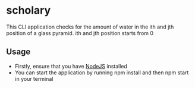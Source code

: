 # scholary
This CLI application checks for the amount of water in the ith and jth position of a glass pyramid. ith and jth position starts from 0
## Usage
- Firstly, ensure that you have [NodeJS](https://nodejs.org/en/download/) installed
- You can start the application by running npm install and then npm start in your terminal
